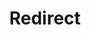 ﻿---
layout: src/layouts/Redirect.astro
title: Redirect
redirect: https://octopus.com/docs/security/authentication/octopusid-authentication
pubDate:  2023-01-01
navSearch: false
navSitemap: false
navMenu: false
---
